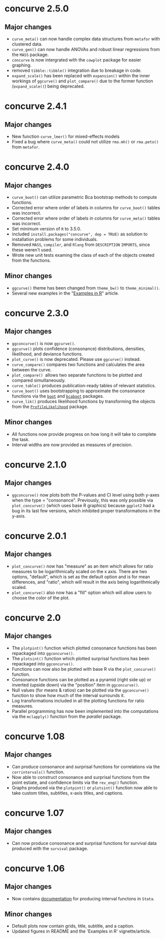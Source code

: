 # concurve 2.5.0

## Major changes 
* `curve_meta()` can now handle complex data structures from `metafor` with clustered data.
* `curve_gen()` can now handle ANOVAs and robust linear regressions from the `MASS` package.
* `concurve` is now intergrated with the `cowplot` package for easier graphing. 
* removed `tibble::tibble()` integration due to breakage in code. 
* `expand_scale()` has been replaced with `expansion()` within the inner workings of `ggcurve()` and `plot_compare()` due to the former function (`expand_scale()`) being deprecated.


# concurve 2.4.1

## Major changes 
* New function `curve_lmer()` for mixed-effects models 
* Fixed a bug where `curve_meta()` could not utilize `rma.mh()` or `rma.peto()` from `metafor`.

# concurve 2.4.0

## Major changes 
* `curve_boot()` can utilize parametric Bca bootstrap methods to compute functions.
* Corrected error where order of labels in columns for `curve_boot()` tables was incorrect.
* Corrected error where order of labels in columns for `curve_meta()` tables was incorrect.
* Set minimum version of `R` to 3.5.0.
* included `install.packages("concurve", dep = TRUE)` as solution to installation problems for some individuals. 
* Removed `MASS`, `compiler`, and `Rlang` from `DESCRIPTION` `IMPORTS`, since these weren't used.
* Wrote new unit tests examing the class of each of the objects created from the functions. 


## Minor changes 
* `ggcurve()` theme has been changed from `theme_bw()` to `theme_minimal()`.
* Several new examples in the "[Examples in R](https://data.lesslikely.com/concurve/articles/examples.html)" article.


# concurve 2.3.0

## Major changes 
* `ggconcurve()` is now `ggcurve()`.
* `ggcurve()` plots confidence (consonance) distributions, densities, likelihood, and deviance functions. 
* `plot_curve()` is now deprecated. Please use `ggcurve()` instead. 
* `curve_compare()` compares two functions and calculates the area between the curve. 
* `plot_compare() `allows two separate functions to be plotted and compared simultaneously.
* `curve_table()` produces publication-ready tables of relevant statistics.
* `curve_boot()` uses bootstrapping to approximate the consonance functions via the [`boot`](https://cran.r-project.org/package=boot) and [`bcaboot`](https://cran.r-project.org/package=bcaboot) packages. 
* `curve_lik()` produces likelihood functions by transforming the objects from the [`ProfileLikelihood`](https://cran.r-project.org/package=ProfileLikelihood) package.

## Minor changes 

* All functions now provide progress on how long it will take to complete the task.
* Interval widths are now provided as measures of precision. 

# concurve 2.1.0

## Major changes 
* `ggconcurve()` now plots both the P-values and CI level using both y-axes when the type = "consonance". Previously, this was only possible via `plot_concurve()` (which uses base R graphics) because `ggplot2` had a bug in its last few versions, which inhibited proper transformations in the y-axis. 

# concurve 2.0.1

## Major changes 

* `plot_concurve()` now has "measure" as an item which allows for ratio measures to be logarithmically scaled on the x axis. There are two options, "default", which is set as the default option and is for mean differences, and "ratio", which will result in the axis being logarithmically scaled. 
* `plot_concurve()` also now has a "fill" option which will allow users to choose the color of the plot.


# concurve 2.0

## Major changes 

* The `plotpint()` function which plotted consonance functions has been repackaged into `ggconcurve()`.
* The `plotsint()` function which plotted surprisal functions has been repackaged into `ggconcurve()`.
* Functions can now also be plotted with base R via the `plot_concurve()` function.
* Consonance functions can be plotted as a pyramid (right side up) or inverted (upside down) via the "position" item in `ggconcurve()`.
* Null values (for means & ratios) can be plotted via the `ggconcurve()` function to show how much of the interval surrounds it.
* Log transformations included in all the plotting functions for ratio measures. 
* Parallel programming has now been implemented into the computations via the `mclapply()` function from the *parallel* package.  


# concurve 1.08

## Major changes

* Can produce consonance and surprisal functions for correlations via the `corrintervals()` function.
* Now able to construct consonance and surprisal functions from the point estiate, and confidence limits via the `rev_eng()` function.
* Graphs produced via the `plotpint()` or `plotsint()` function now able to take custom titles, subtitles, x-axis titles, and captions.

# concurve 1.07

## Major changes

* Can now produce consonance and surprisal functions for survival data produced with the `survival` package.

# concurve 1.06

## Major changes

* Now contains [documentation](https://data.lesslikely.com/concurve/articles/stata.html) for producing interval functons in `Stata`.

## Minor changes

* Default plots now contain grids, title, subtitle, and a caption. 
* Updated figures in README and the 'Examples in R' vignette/article.

